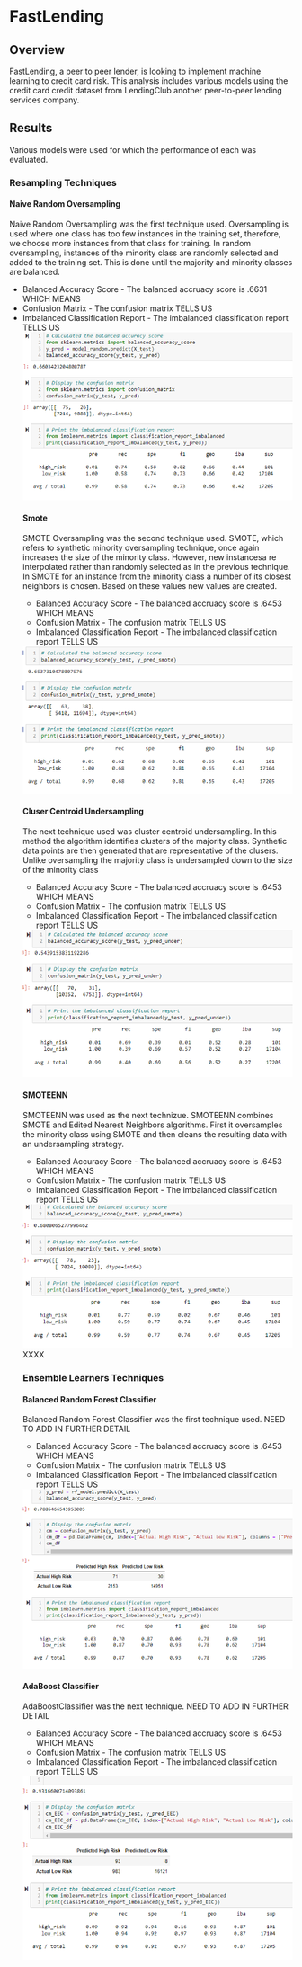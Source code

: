 <h1>FastLending</h1>
<h2>Overview</h2>
<p>FastLending, a peer to peer lender, is looking to implement machine learning to credit card risk.  This analysis includes various models using the credit card credit dataset from LendingClub another peer-to-peer lending services company.</p>
<h2>Results</h2>
<p>Various models were used for which the performance of each was evaluated.</p>
<h3>Resampling Techniques</h3>
<h4>Naive Random Oversampling</h4>
<p>Naive Random Oversampling was the first technique used.  Oversampling is used where one class has too few instances in the training set, therefore, we choose more instances from that class for training.  In random oversampling, instances of the minority class are randomly selected and added to the training set.  This is done until the majority and minority classes are balanced.<p>
<ul>
<li>Balanced Accuracy Score - The balanced accruacy score is .6631 WHICH MEANS</li>
<li>Confusion Matrix - The confusion matrix TELLS US </li>
<li>Imbalanced Classification Report - The imbalanced classification report TELLS US </li>
<img src="https://github.com/bedwardssmith/Credit_Risk_Analysis/blob/main/Images/Oversampling_summary.png">

<h4>Smote</h4>
<p>SMOTE Oversampling was the second technique used.  SMOTE, which refers to synthetic minority oversampling technique, once again increases the size of the minority class.  However, new instancesa re interpolated rather than randomly selected as in the previous technique.  In SMOTE for an instance from the minority class a number of its closest neighbors is chosen.  Based on these values new values are created.</p>
<ul>
<li>Balanced Accuracy Score - The balanced accruacy score is .6453 WHICH MEANS</li>
<li>Confusion Matrix - The confusion matrix TELLS US </li>
<li>Imbalanced Classification Report - The imbalanced classification report TELLS US </li>
</ul>
<img src="https://github.com/bedwardssmith/Credit_Risk_Analysis/blob/main/Images/SMOTE_Summary.png">

<h4>Cluser Centroid Undersampling</h4>
<p>The next technique used was cluster centroid undersampling.  In this method the algorithm identifies clusters of the majority class.  Synthetic data points are then generated that are representative of the clusers.  Unlike oversampling the majority class is undersampled down to the size of the minority class</p>
<ul>
<li>Balanced Accuracy Score - The balanced accruacy score is .6453 WHICH MEANS</li>
<li>Confusion Matrix - The confusion matrix TELLS US </li>
<li>Imbalanced Classification Report - The imbalanced classification report TELLS US </li>
</ul>
<img src="https://github.com/bedwardssmith/Credit_Risk_Analysis/blob/main/Images/Undersmapling_Summary.png">

<h4>SMOTEENN</h4>
<p>SMOTEENN was used as the next technizue.  SMOTEENN combines SMOTE and Edited Nearest Neighbors algorithms.  First it oversamples the minority class using SMOTE and then cleans the resulting data with an undersampling strategy.</p>
<ul>
<li>Balanced Accuracy Score - The balanced accruacy score is .6453 WHICH MEANS</li>
<li>Confusion Matrix - The confusion matrix TELLS US </li>
<li>Imbalanced Classification Report - The imbalanced classification report TELLS US </li>
</ul>
<img src="https://github.com/bedwardssmith/Credit_Risk_Analysis/blob/main/Images/Combination_Summary.png">
XXXX
<h3>Ensemble Learners Techniques</h3>

<h4>Balanced Random Forest Classifier</h4>
<p>Balanced Random Forest Classifier was the first technique used.  NEED TO ADD IN FURTHER DETAIL</p>
<ul>
<li>Balanced Accuracy Score - The balanced accruacy score is .6453 WHICH MEANS</li>
<li>Confusion Matrix - The confusion matrix TELLS US </li>
<li>Imbalanced Classification Report - The imbalanced classification report TELLS US </li>
</ul>
<img src="https://github.com/bedwardssmith/Credit_Risk_Analysis/blob/main/Images/Random_Forest_Summary.png">
                                                                                                                             
<h4>AdaBoost Classifier</h4>
<p>AdaBoostClassifier was the next technique.  NEED TO ADD IN FURTHER DETAIL</p>
<ul>
<li>Balanced Accuracy Score - The balanced accruacy score is .6453 WHICH MEANS</li>
<li>Confusion Matrix - The confusion matrix TELLS US </li>
<li>Imbalanced Classification Report - The imbalanced classification report TELLS US </li>
</ul>
<img src="https://github.com/bedwardssmith/Credit_Risk_Analysis/blob/main/Images/AdaBoost_Summary.png">                                                                                                                           
